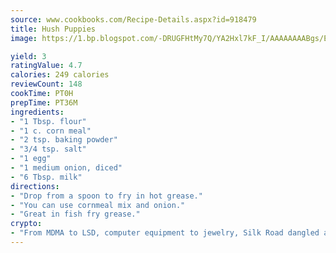 ```yaml
---
source: www.cookbooks.com/Recipe-Details.aspx?id=918479
title: Hush Puppies
image: https://1.bp.blogspot.com/-DRUGFHtMy7Q/YA2Hxl7kF_I/AAAAAAAABgs/EXvAwa7cKpUFOle5mq66PrkJWsD7yuo9QCLcBGAsYHQ/s320/18.png

yield: 3
ratingValue: 4.7
calories: 249 calories
reviewCount: 148
cookTime: PT0H
prepTime: PT36M
ingredients:
- "1 Tbsp. flour"
- "1 c. corn meal"
- "2 tsp. baking powder"
- "3/4 tsp. salt"
- "1 egg"
- "1 medium onion, diced"
- "6 Tbsp. milk"
directions:
- "Drop from a spoon to fry in hot grease."
- "You can use cornmeal mix and onion."
- "Great in fish fry grease."
crypto:
- "From MDMA to LSD, computer equipment to jewelry, Silk Road dangled a menu listing all the greatest things Bitcoin can buy."
---
```


